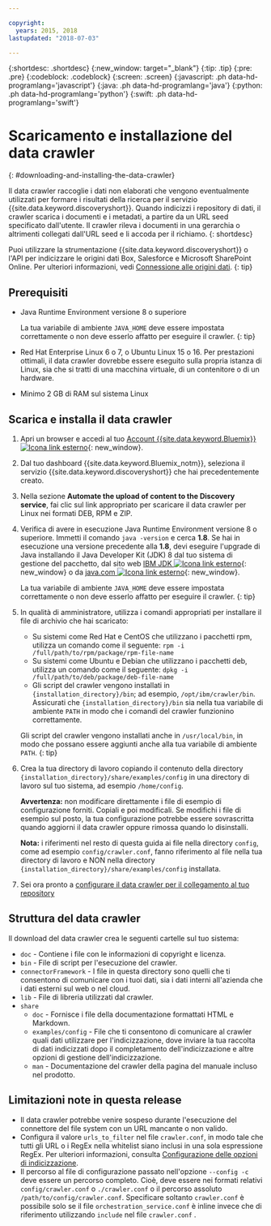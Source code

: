 ```yaml
---

copyright:
  years: 2015, 2018
lastupdated: "2018-07-03"

---
```


{:shortdesc: .shortdesc}
{:new_window: target="_blank"}
{:tip: .tip}
{:pre: .pre}
{:codeblock: .codeblock}
{:screen: .screen}
{:javascript: .ph data-hd-programlang='javascript'}
{:java: .ph data-hd-programlang='java'}
{:python: .ph data-hd-programlang='python'}
{:swift: .ph data-hd-programlang='swift'}

# Scaricamento e installazione del data crawler
{: #downloading-and-installing-the-data-crawler}

Il data crawler raccoglie i dati non elaborati che vengono eventualmente utilizzati per formare i risultati della ricerca per il servizio {{site.data.keyword.discoveryshort}}. Quando indicizzi i repository di dati, il crawler scarica i documenti e i metadati, a partire da un URL seed specificato dall'utente. Il crawler rileva i documenti in una gerarchia o altrimenti collegati dall'URL seed e li accoda per il richiamo.
{: shortdesc}

Puoi utilizzare la strumentazione {{site.data.keyword.discoveryshort}} o l'API per indicizzare le origini dati Box, Salesforce e Microsoft SharePoint Online. Per ulteriori informazioni, vedi [Connessione alle origini dati](/docs/services/discovery/connect.html).
{: tip}

## Prerequisiti

-   Java Runtime Environment versione 8 o superiore

    La tua variabile di ambiente `JAVA_HOME` deve essere impostata correttamente o non deve esserlo affatto per eseguire il crawler.
    {: tip}
-   Red Hat Enterprise Linux 6 o 7, o Ubuntu Linux 15 o 16. Per prestazioni ottimali, il data crawler dovrebbe essere eseguito sulla propria istanza di Linux, sia che si tratti di una macchina virtuale, di un contenitore o di un hardware.

-   Minimo 2 GB di RAM sul sistema Linux

## Scarica e installa il data crawler

1.  Apri un browser e accedi al tuo [Account {{site.data.keyword.Bluemix}} ![Icona link esterno](../../icons/launch-glyph.svg "Icona link esterno")](https://console.ng.bluemix.net){: new_window}.

1.  Dal tuo dashboard {{site.data.keyword.Bluemix_notm}}, seleziona il servizio {{site.data.keyword.discoveryshort}} che hai precedentemente creato.

1.  Nella sezione **Automate the upload of content to the Discovery service**, fai clic sul link appropriato per scaricare il data crawler per Linux nei formati DEB, RPM e ZIP.

1.  Verifica di avere in esecuzione Java Runtime Environment versione 8 o superiore. Immetti il comando `java -version` e cerca **1.8**. Se hai in esecuzione una versione precedente alla **1.8**, devi eseguire l'upgrade di Java installando il Java Developer Kit (JDK) 8 dal tuo sistema di gestione del pacchetto, dal sito web [IBM JDK ![Icona link esterno](../../icons/launch-glyph.svg "Icona link esterno")](https://www.ibm.com/developerworks/java/jdk/){: new_window} o da [java.com ![Icona link esterno](../../icons/launch-glyph.svg "Icona link esterno")](http://www.java.com){: new_window}.

    La tua variabile di ambiente `JAVA_HOME` deve essere impostata correttamente o non deve esserlo affatto per eseguire il crawler.
    {: tip}

1.  In qualità di amministratore, utilizza i comandi appropriati per installare il file di archivio che hai scaricato:

    -   Su sistemi come Red Hat e CentOS che utilizzano i pacchetti rpm, utilizza un comando come il seguente: `rpm -i /full/path/to/rpm/package/rpm-file-name`
    -   Su sistemi come Ubuntu e Debian che utilizzano i pacchetti deb, utilizza un comando come il seguente: `dpkg -i /full/path/to/deb/package/deb-file-name`
    -   Gli script del crawler vengono installati in `{installation_directory}/bin`; ad esempio, `/opt/ibm/crawler/bin`. Assicurati che `{installation_directory}/bin` sia nella tua variabile di ambiente `PATH` in modo che i comandi del crawler funzionino correttamente.

    Gli script del crawler vengono installati anche in `/usr/local/bin`, in modo che possano essere aggiunti anche alla tua variabile di ambiente `PATH`.
    {: tip}
1.  Crea la tua directory di lavoro copiando il contenuto della directory `{installation_directory}/share/examples/config` in una directory di lavoro sul tuo sistema, ad esempio `/home/config`.

    **Avvertenza:** non modificare direttamente i file di esempio di configurazione forniti. Copiali e poi modificali. Se modifichi i file di esempio sul posto, la tua configurazione potrebbe essere sovrascritta quando aggiorni il data crawler oppure rimossa quando lo disinstalli.

    **Nota:** i riferimenti nel resto di questa guida ai file nella directory `config`, come ad esempio `config/crawler.conf`, fanno riferimento al file nella tua directory di lavoro e NON nella directory `{installation_directory}/share/examples/config` installata.

1.  Sei ora pronto a [configurare il data crawler per il collegamento al tuo repository](/docs/services/discovery/data-crawler-seeds.html)

## Struttura del data crawler

Il download del data crawler crea le seguenti cartelle sul tuo sistema:

-   `doc` - Contiene i file con le informazioni di copyright e licenza.
-   `bin` - File di script per l'esecuzione del crawler.
-   `connectorFramework` - I file in questa directory sono quelli che ti consentono di comunicare con i tuoi dati, sia i dati interni all'azienda che i dati esterni sul web o nel cloud.
-   `lib` - File di libreria utilizzati dal crawler.
-   `share`
    -   `doc` - Fornisce i file della documentazione formattati HTML e Markdown.
    -   `examples/config` - File che ti consentono di comunicare al crawler quali dati utilizzare per l'indicizzazione, dove inviare la tua raccolta di dati indicizzati dopo il completamento dell'indicizzazione e altre opzioni di gestione dell'indicizzazione.
    -   `man` - Documentazione del crawler della pagina del manuale incluso nel prodotto.

## Limitazioni note in questa release

-   Il data crawler potrebbe venire sospeso durante l'esecuzione del connettore del file system con un URL mancante o non valido.
-   Configura il valore `urls_to_filter` nel file `crawler.conf`, in modo tale che tutti gli URL o i RegEx nella whitelist siano inclusi in una sola espressione RegEx. Per ulteriori informazioni, consulta [Configurazione delle opzioni di indicizzazione](/docs/services/discovery/data-crawler-discovery.html#configuring-crawl-options).
-   Il percorso al file di configurazione passato nell'opzione `--config -c` deve essere un percorso completo. Cioè, deve essere nei formati relativi `config/crawler.conf` o `./crawler.conf` o il percorso assoluto `/path/to/config/crawler.conf`. Specificare soltanto `crawler.conf` è possibile solo se il file `orchestration_service.conf` è inline invece che di riferimento utilizzando `include` nel file `crawler.conf` .
